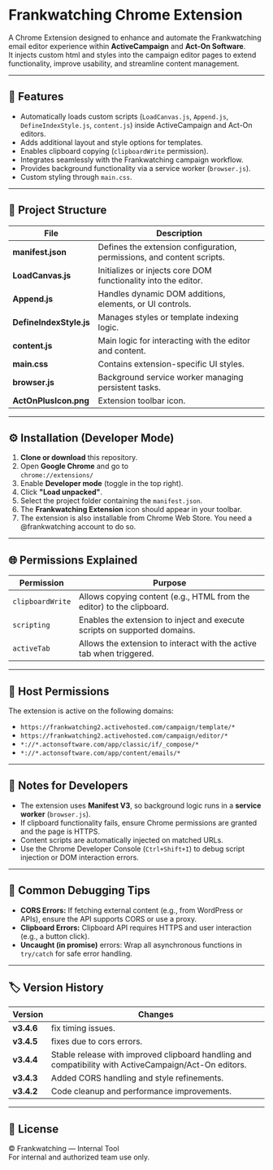 # Frankwatching Chrome Extension

A Chrome Extension designed to enhance and automate the Frankwatching email editor experience within **ActiveCampaign** and **Act-On Software**.  
It injects custom html and styles into the campaign editor pages to extend functionality, improve usability, and streamline content management.

---

## 🚀 Features

- Automatically loads custom scripts (`LoadCanvas.js`, `Append.js`, `DefineIndexStyle.js`, `content.js`) inside ActiveCampaign and Act-On editors.
- Adds additional layout and style options for templates.
- Enables clipboard copying (`clipboardWrite` permission).
- Integrates seamlessly with the Frankwatching campaign workflow.
- Provides background functionality via a service worker (`browser.js`).
- Custom styling through `main.css`.

---

## 🧩 Project Structure

| File | Description |
|------|--------------|
| **manifest.json** | Defines the extension configuration, permissions, and content scripts. |
| **LoadCanvas.js** | Initializes or injects core DOM functionality into the editor. |
| **Append.js** | Handles dynamic DOM additions, elements, or UI controls. |
| **DefineIndexStyle.js** | Manages styles or template indexing logic. |
| **content.js** | Main logic for interacting with the editor and content. |
| **main.css** | Contains extension-specific UI styles. |
| **browser.js** | Background service worker managing persistent tasks. |
| **ActOnPlusIcon.png** | Extension toolbar icon. |

---

## ⚙️ Installation (Developer Mode)

1. **Clone or download** this repository.
2. Open **Google Chrome** and go to  
   `chrome://extensions/`
3. Enable **Developer mode** (toggle in the top right).
4. Click **"Load unpacked"**.
5. Select the project folder containing the `manifest.json`.
6. The **Frankwatching Extension** icon should appear in your toolbar.
7. The extension is also installable from Chrome Web Store. You need a @frankwatching account to do so.

---

## 🌐 Permissions Explained

| Permission | Purpose |
|-------------|----------|
| `clipboardWrite` | Allows copying content (e.g., HTML from the editor) to the clipboard. |
| `scripting` | Enables the extension to inject and execute scripts on supported domains. |
| `activeTab` | Allows the extension to interact with the active tab when triggered. |

---

## 🔗 Host Permissions

The extension is active on the following domains:

- `https://frankwatching2.activehosted.com/campaign/template/*`
- `https://frankwatching2.activehosted.com/campaign/editor/*`
- `*://*.actonsoftware.com/app/classic/if/_compose/*`
- `*://*.actonsoftware.com/app/content/emails/*`

---

## 🧠 Notes for Developers

- The extension uses **Manifest V3**, so background logic runs in a **service worker** (`browser.js`).
- If clipboard functionality fails, ensure Chrome permissions are granted and the page is HTTPS.
- Content scripts are automatically injected on matched URLs.
- Use the Chrome Developer Console (`Ctrl+Shift+I`) to debug script injection or DOM interaction errors.

---

## 🧩 Common Debugging Tips

- **CORS Errors:** If fetching external content (e.g., from WordPress or APIs), ensure the API supports CORS or use a proxy.
- **Clipboard Errors:** Clipboard API requires HTTPS and user interaction (e.g., a button click).
- **Uncaught (in promise)** errors: Wrap all asynchronous functions in `try/catch` for safe error handling.

---

## 🏷️ Version History

| Version | Changes |
|----------|----------|
| **v3.4.6** | fix timing issues. |
| **v3.4.5** | fixes due to cors errors. |
| **v3.4.4** | Stable release with improved clipboard handling and compatibility with ActiveCampaign/Act-On editors. |
| **v3.4.3** | Added CORS handling and style refinements. |
| **v3.4.2** | Code cleanup and performance improvements. |

---

## 📄 License

© Frankwatching — Internal Tool  
For internal and authorized team use only.
